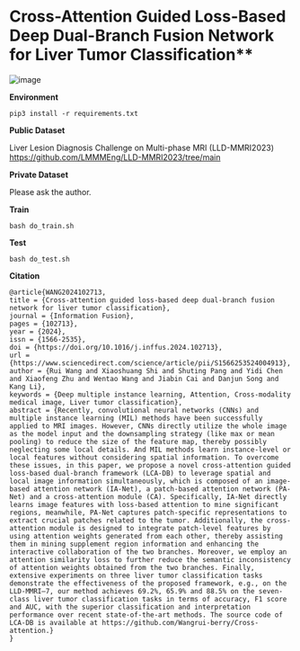 # Cross-Attention Guided Loss-Based Deep Dual-Branch Fusion Network for Liver Tumor Classification**

![image](https://github.com/user-attachments/assets/011d7e53-5b62-454e-ac43-4a4a0f0c83c9)

**Environment**

    pip3 install -r requirements.txt 

**Public Dataset**

Liver Lesion Diagnosis Challenge on Multi-phase MRI (LLD-MMRI2023)
    https://github.com/LMMMEng/LLD-MMRI2023/tree/main

**Private  Dataset**

Please ask the author.

**Train**

    bash do_train.sh

**Test**

    bash do_test.sh


**Citation**

    @article{WANG2024102713,
    title = {Cross-attention guided loss-based deep dual-branch fusion network for liver tumor classification},
    journal = {Information Fusion},
    pages = {102713},
    year = {2024},
    issn = {1566-2535},
    doi = {https://doi.org/10.1016/j.inffus.2024.102713},
    url = {https://www.sciencedirect.com/science/article/pii/S1566253524004913},
    author = {Rui Wang and Xiaoshuang Shi and Shuting Pang and Yidi Chen and Xiaofeng Zhu and Wentao Wang and Jiabin Cai and Danjun Song and Kang Li},
    keywords = {Deep multiple instance learning, Attention, Cross-modality medical image, Liver tumor classification},
    abstract = {Recently, convolutional neural networks (CNNs) and multiple instance learning (MIL) methods have been successfully applied to MRI images. However, CNNs directly utilize the whole image as the model input and the downsampling strategy (like max or mean pooling) to reduce the size of the feature map, thereby possibly neglecting some local details. And MIL methods learn instance-level or local features without considering spatial information. To overcome these issues, in this paper, we propose a novel cross-attention guided loss-based dual-branch framework (LCA-DB) to leverage spatial and local image information simultaneously, which is composed of an image-based attention network (IA-Net), a patch-based attention network (PA-Net) and a cross-attention module (CA). Specifically, IA-Net directly learns image features with loss-based attention to mine significant regions, meanwhile, PA-Net captures patch-specific representations to extract crucial patches related to the tumor. Additionally, the cross-attention module is designed to integrate patch-level features by using attention weights generated from each other, thereby assisting them in mining supplement region information and enhancing the interactive collaboration of the two branches. Moreover, we employ an attention similarity loss to further reduce the semantic inconsistency of attention weights obtained from the two branches. Finally, extensive experiments on three liver tumor classification tasks demonstrate the effectiveness of the proposed framework, e.g., on the LLD-MMRI–7, our method achieves 69.2%, 65.9% and 88.5% on the seven-class liver tumor classification tasks in terms of accuracy, F1 score and AUC, with the superior classification and interpretation performance over recent state-of-the-art methods. The source code of LCA-DB is available at https://github.com/Wangrui-berry/Cross-attention.}
    }

